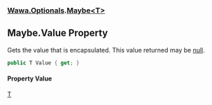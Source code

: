 ### [Wawa.Optionals](Wawa.Optionals.md 'Wawa.Optionals').[Maybe&lt;T&gt;](Maybe{T}.md 'Wawa.Optionals.Maybe<T>')

## Maybe<T>.Value Property

Gets the value that is encapsulated. This value returned may be [null](https://docs.microsoft.com/en-us/dotnet/csharp/language-reference/keywords/null 'https://docs.microsoft.com/en-us/dotnet/csharp/language-reference/keywords/null').

```csharp
public T Value { get; }
```

#### Property Value
[T](Maybe{T}.md#Wawa.Optionals.Maybe_T_.T 'Wawa.Optionals.Maybe<T>.T')